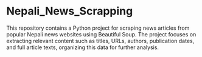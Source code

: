 # Nepali_News_Scrapping
This repository contains a Python project for scraping news articles from popular Nepali news websites using Beautiful Soup. The project focuses on extracting relevant content such as titles, URLs, authors, publication dates, and full article texts, organizing this data for further analysis.
